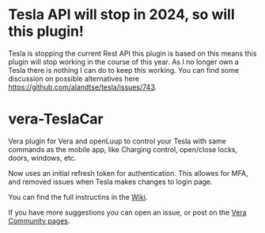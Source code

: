 # Tesla API will stop in 2024, so will this plugin!
Tesla is stopping the current Rest API this plugin is based on this means this plugin will stop working in the course of this year. As I no longer own a Tesla there is nothing I can do to keep this working. You can find some discussion on possible alternatives here https://github.com/alandtse/tesla/issues/743.

# vera-TeslaCar
Vera plugin for Vera and openLuup to control your Tesla with same commands as the mobile app, like Charging control, open/close locks, doors, windows, etc.

Now uses an initial refresh token for authentication. This allowes for MFA, and removed issues when Tesla makes changes to login page.

You can find the full instructins in the [Wiki](https://github.com/reneboer/vera-TeslaCar/wiki).

If you have more suggestions you can open an issue, or post on the [Vera Community pages](https://community.getvera.com/t/plugin-tesla-car-integration/212184).
